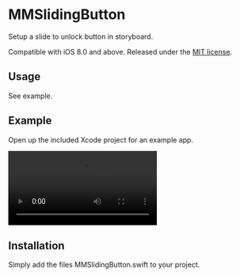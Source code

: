# MMSlidingButton

Setup a slide to unlock button in storyboard.

Compatible with iOS 8.0 and above. Released under the [MIT license](LICENSE).


## Usage

See example.

## Example

Open up the included Xcode project for an example app.

![image alt text](http://thirdgene.com/MMTools/MMSlidingButton/Video/sliding_button.mov)


## Installation

Simply add the files MMSlidingButton.swift to your project.
